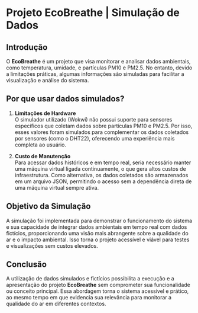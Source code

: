 # Projeto EcoBreathe | Simulação de Dados

## Introdução

O **EcoBreathe** é um projeto que visa monitorar e analisar dados ambientais, como temperatura, umidade, e partículas PM10 e PM2.5. No entanto, devido a limitações práticas, algumas informações são simuladas para facilitar a visualização e análise do sistema.

## Por que usar dados simulados?

1. **Limitações de Hardware**  
   O simulador utilizado (Wokwi) não possui suporte para sensores específicos que coletam dados sobre partículas PM10 e PM2.5. Por isso, esses valores foram simulados para complementar os dados coletados por sensores (como o DHT22), oferecendo uma experiência mais completa ao usuário.

2. **Custo de Manutenção**  
   Para acessar dados históricos e em tempo real, seria necessário manter uma máquina virtual ligada continuamente, o que gera altos custos de infraestrutura. Como alternativa, os dados coletados são armazenados em um arquivo JSON, permitindo o acesso sem a dependência direta de uma máquina virtual sempre ativa.

## Objetivo da Simulação

A simulação foi implementada para demonstrar o funcionamento do sistema e sua capacidade de integrar dados ambientais em tempo real com dados fictícios, proporcionando uma visão mais abrangente sobre a qualidade do ar e o impacto ambiental. Isso torna o projeto acessível e viável para testes e visualizações sem custos elevados.

## Conclusão

A utilização de dados simulados e fictícios possibilita a execução e a apresentação do projeto **EcoBreathe** sem comprometer sua funcionalidade ou conceito principal. Essa abordagem torna o sistema acessível e prático, ao mesmo tempo em que evidencia sua relevância para monitorar a qualidade do ar em diferentes contextos.
